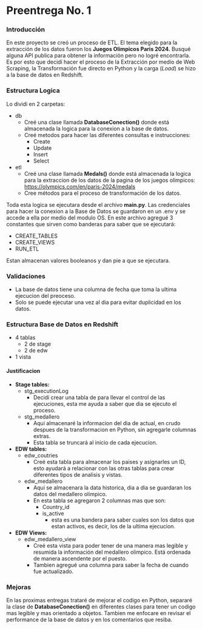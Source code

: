 # Preentrega No. 1

### Introducción

En este proyecto se creó un proceso de ETL. El tema elegido para la extracción de los datos fueron los **Juegos Olimpicos Paris 2024.** Busqué alguna API publica para obtener la información pero no logré encontrarla. Es por esto que decidí hacer el proceso de la Extracción por medio de Web Scraping, la Transformación fue directo en Python y la carga (_Load_) se hizo a la base de datos en Redshift.

### Estructura Logica

Lo dividi en 2 carpetas:

- db
  - Creé una clase llamada **DatabaseConection()** donde está almacenada la logica para la conexion a la base de datos.
  - Creé metodos para hacer las diferentes consultas e instrucciones:
    - Create
    - Update
    - Insert
    - Select
- etl
  - Creé una clase llamada **Medals()** donde está almacenada la logica para la extraccion de los datos de la pagina de los juegos olimpicos: https://olympics.com/en/paris-2024/medals
  - Cree métodos para el proceso de transformación de los datos.

Toda esta logica se ejecutara desde el archivo **main.py**. Las credenciales para hacer la conexion a la Base de Datos se guardaron en un .env y se accede a ella por medio del modulo OS.
En este archivo agregué 3 constantes que sirven como banderas para saber que se ejecutará:

- CREATE_TABLES
- CREATE_VIEWS
- RUN_ETL

Estan almacenan valores booleanos y dan pie a que se ejecutara.

### Validaciones

- La base de datos tiene una columna de fecha que toma la ultima ejecucion del preoceso.
- Solo se puede ejecutar una vez al dia para evitar duplicidad en los datos.

### Estructura Base de Datos en Redshift

- 4 tablas
  - 2 de stage
  - 2 de edw
- 1 vista

#### Justificacion

- **Stage tables:**
  - stg_executionLog
    - Decidi crear una tabla de para llevar el control de las ejecuciones, esta me ayuda a saber que dia se ejecuto el proceso.
  - stg_medallero
    - Aqui almacenaré la informacion del dia de actual, en crudo despues de la transformacion en Python, sin agregarle columnas extras.
    - Esta tabla se truncará al inicio de cada ejecucion.
- **EDW tables:**
  - edw_coutries
    - Creé esta tabla para almacenar los paises y asignarles un ID, esto ayudará a relacionar con las otras tablas para crear diferentes tipos de analisis y vistas.
  - edw_medallero
    - Aqui se almacenara la data historica, dia a dia se guardaran los datos del medallero olimpico.
    - En esta tabla se agregaron 2 columnas mas que son:
      - Country_id
      - is_active
        - esta es una bandera para saber cuales son los datos que estan activos, es decir, los de la ultima ejecucion.
- **EDW Views:**
  - edw_medallero_view
    - Creé esta vista para poder tener de una manera mas legible y resumida la información del medallero olimpico. Está ordenada de manera ascendente por el puesto.
    - Tambien agregué una columna para saber la fecha de cuando fue actualizado.

### Mejoras

En las proximas entregas trataré de mejorar el codigo en Python, separaré la clase de **DatabaseConection()** en diferentes clases para tener un codigo mas legible y mas orientado a objetos. Tambien me enfocare en revisar el performance de la base de datos y en los comentarios que resiba.
